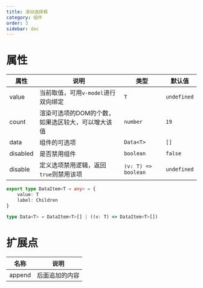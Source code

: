 ```yaml
---
title: 滚动选择框
category: 组件
order: 3
sidebar: doc
---
```


# 属性

| 属性 | 说明 | 类型 | 默认值 |
| --- | --- | --- | --- |
| value | 当前取值，可用`v-model`进行双向绑定 | `T` | `undefined` |
| count | 渲染可选项的DOM的个数，如果选区较大，可以增大该值 | `number` | `19` |
| data | 组件的可选项 | `Data<T>` | `[]` |
| disabled | 是否禁用组件 | `boolean` | `false` |
| disable | 定义选项禁用逻辑，返回`true`则禁用该项 | `(v: T) => boolean` | `undefined` |

```ts
export type DataItem<T = any> = {
    value: T 
    label: Children 
}

type Data<T> = DataItem<T>[] | ((v: T) => DataItem<T>[])
```

# 扩展点

| 名称 | 说明 |
| --- | --- |
| append | 后面追加的内容 |
